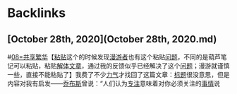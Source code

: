 
# Backlinks
## [October 28th, 2020](October 28th, 2020.md)

#[08=共享繁华](08=共享繁华.md)【[粘贴](粘贴.md)这个的时候发现[漫游者](漫游者.md)也有这个粘贴[问题](问题.md)，不同的是葫芦笔记可以粘贴，粘贴[解体](解体.md)[文章](文章.md)，通过我的反馈似乎已经解决了这个[问题](问题.md)；漫游就谨慎一些，直接不能粘贴了】我费了不少[力气](力气.md)才找回了这篇文章：[标题](标题.md)很没意思，但是内容对我有启发——[乔布斯](乔布斯.md)曾说：“人们认为[专注](专注.md)意味着对你必须关注的[事情](事情.md)说

